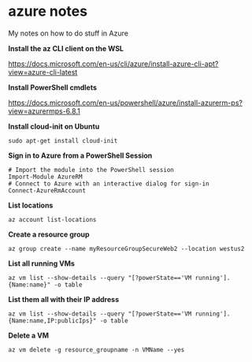 # azure notes
My notes on how to do stuff in Azure

**Install the az CLI client on the WSL**

https://docs.microsoft.com/en-us/cli/azure/install-azure-cli-apt?view=azure-cli-latest

**Install PowerShell cmdlets**

https://docs.microsoft.com/en-us/powershell/azure/install-azurerm-ps?view=azurermps-6.8.1

**Install cloud-init on Ubuntu**
```
sudo apt-get install cloud-init
```

**Sign in to Azure from a PowerShell Session**
```
# Import the module into the PowerShell session
Import-Module AzureRM
# Connect to Azure with an interactive dialog for sign-in
Connect-AzureRmAccount
```

**List locations**
```
az account list-locations
```

**Create a resource group**
```
az group create --name myResourceGroupSecureWeb2 --location westus2
```

**List all running VMs**
```
az vm list --show-details --query "[?powerState=='VM running'].{Name:name}" -o table
```

**List them all with their IP address**
```
az vm list --show-details --query "[?powerState=='VM running'].{Name:name,IP:publicIps}" -o table
```

**Delete a VM**
```
az vm delete -g resource_groupname -n VMName --yes
```
